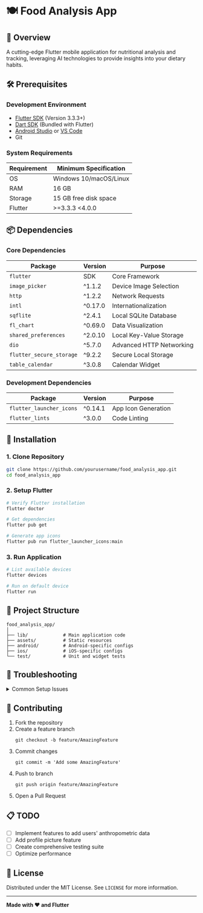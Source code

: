 # 🍽️ Food Analysis App

## 📝 Overview

A cutting-edge Flutter mobile application for nutritional analysis and tracking, leveraging AI technologies to provide insights into your dietary habits.

## 🛠️ Prerequisites

### Development Environment

- [Flutter SDK](https://flutter.dev/docs/get-started/install) (Version 3.3.3+)
- [Dart SDK](https://dart.dev/get-dart) (Bundled with Flutter)
- [Android Studio](https://developer.android.com/studio) or [VS Code](https://code.visualstudio.com/)
- Git

### System Requirements

| Requirement | Minimum Specification |
|------------|------------------------|
| OS | Windows 10/macOS/Linux |
| RAM | 16 GB |
| Storage | 15 GB free disk space |
| Flutter | >=3.3.3 <4.0.0 |

## 📦 Dependencies

### Core Dependencies

| Package | Version | Purpose |
|---------|---------|---------|
| `flutter` | SDK | Core Framework |
| `image_picker` | ^1.1.2 | Device Image Selection |
| `http` | ^1.2.2 | Network Requests |
| `intl` | ^0.17.0 | Internationalization |
| `sqflite` | ^2.4.1 | Local SQLite Database |
| `fl_chart` | ^0.69.0 | Data Visualization |
| `shared_preferences` | ^2.0.10 | Local Key-Value Storage |
| `dio` | ^5.7.0 | Advanced HTTP Networking |
| `flutter_secure_storage` | ^9.2.2 | Secure Local Storage |
| `table_calendar` | ^3.0.8 | Calendar Widget |

### Development Dependencies

| Package | Version | Purpose |
|---------|---------|---------|
| `flutter_launcher_icons` | ^0.14.1 | App Icon Generation |
| `flutter_lints` | ^3.0.0 | Code Linting |

## 🚀 Installation

### 1. Clone Repository

```bash
git clone https://github.com/yourusername/food_analysis_app.git
cd food_analysis_app
```

### 2. Setup Flutter

```bash
# Verify Flutter installation
flutter doctor

# Get dependencies
flutter pub get

# Generate app icons
flutter pub run flutter_launcher_icons:main
```

### 3. Run Application

```bash
# List available devices
flutter devices

# Run on default device
flutter run
```

## 📂 Project Structure

```
food_analysis_app/
│
├── lib/             # Main application code
├── assets/          # Static resources
├── android/         # Android-specific configs
├── ios/             # iOS-specific configs
└── test/            # Unit and widget tests
```

## 🔧 Troubleshooting

<details>
<summary>Common Setup Issues</summary>

- **Dependency Conflicts**: Run `flutter pub upgrade`
- **SDK Errors**: Ensure Flutter and Dart SDKs are updated
- **Platform-Specific Issues**: Check `flutter doctor` output
</details>

## 🤝 Contributing

1. Fork the repository
2. Create a feature branch
   ```
   git checkout -b feature/AmazingFeature
   ```
3. Commit changes
   ```
   git commit -m 'Add some AmazingFeature'
   ```
4. Push to branch
   ```
   git push origin feature/AmazingFeature
   ```
5. Open a Pull Request

## 📋 TODO

- [ ] Implement features to add users' anthropometric data 
- [ ] Add profile picture feature
- [ ] Create comprehensive testing suite
- [ ] Optimize performance

## 📄 License

Distributed under the MIT License. See `LICENSE` for more information.

---

**Made with ❤️ and Flutter**
